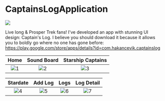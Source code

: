 # CaptainsLogApplication
 <div id="top"></div>
<a href="https://www.android.com"><img src="https://img.shields.io/badge/Android-02303A.svg?style=for-the-badge&logo=android&logoColor=dark"></a>

Live long & Prosper Trek fans! I've developed an app with stunning UI design: Captain's Log. I believe you should download it because it allows you to boldly go where no one has gone before: https://play.google.com/store/apps/details?id=com.hakancevik.captainslog

| Home | Sound Board | Starship Captains
|:-:|:-:|:-:|
| ![1](https://github.com/user-attachments/assets/49dd1b43-babe-4a06-b17d-6a4578f2c3f8)| ![2](https://github.com/Cevik10/CaptainsLogApplication/assets/100142322/c701c852-6f1f-482b-b624-c6f4cc9081e0)| ![3](https://github.com/Cevik10/CaptainsLogApplication/assets/100142322/77764ce3-71c6-4bfd-9d0c-f850d2a58a10)


| Stardate | Add Log | Logs | Log Detail
|:-:|:-:|:-:|:-:|
![4](https://github.com/Cevik10/CaptainsLogApplication/assets/100142322/f010eef1-755b-49cd-a969-23826d83cfb6) | ![5](https://github.com/Cevik10/CaptainsLogApplication/assets/100142322/9c91511c-8bca-48d5-97fc-7eef204b236f) | ![6](https://github.com/Cevik10/CaptainsLogApplication/assets/100142322/200f5833-17b0-44e3-a5ec-60d3b0829625) | ![7](https://github.com/Cevik10/CaptainsLogApplication/assets/100142322/de17b307-ced0-4e17-ab64-2d11a921b89b)

